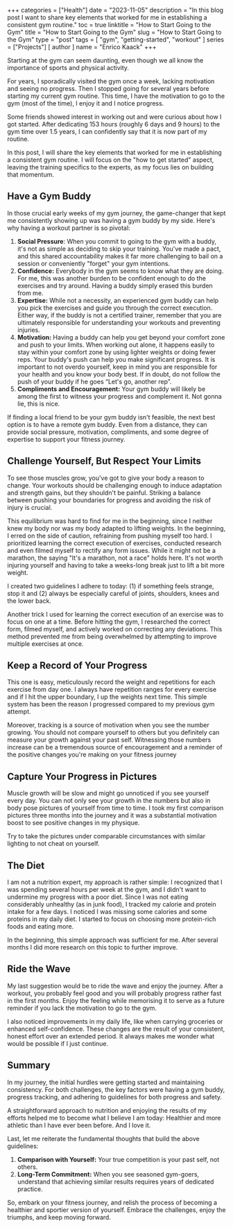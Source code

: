 +++
categories = ["Health"]
date = "2023-11-05"
description = "In this blog post I want to share key elements that worked for me in establishing a consistent gym routine."
toc = true
linktitle = "How to Start Going to the Gym"
title = "How to Start Going to the Gym"
slug = "How to Start Going to the Gym"
type = "post"
tags = [
    "gym",
    "getting-started",
    "workout"
]
series = ["Projects"]
[ author ]
  name = "Enrico Kaack"
+++


Starting at the gym can seem daunting, even though we all know the importance of sports and physical activity.

For years, I sporadically visited the gym once a week, lacking motivation and seeing no progress. Then I stopped going for several years before starting my current gym routine. This time, I have the motivation to go to the gym (most of the time), I enjoy it and I notice progress.

Some friends showed interest in working out and were curious about how I got started. After dedicating 153 hours (roughly 6 days and 9 hours) to the gym time over 1.5 years, I can confidently say that it is now part of my routine.

In this post, I will share the key elements that worked for me in establishing a consistent gym routine. I will focus on the "how to get started" aspect, leaving the training specifics to the experts, as my focus lies on building that momentum.

## Have a Gym Buddy

In those crucial early weeks of my gym journey, the game-changer that kept me consistently showing up was having a gym buddy by my side. Here's why having a workout partner is so pivotal:

1. **Social Pressure**: When you commit to going to the gym with a buddy, it's not as simple as deciding to skip your training. You've made a pact, and this shared accountability makes it far more challenging to bail on a session or conveniently "forget" your gym intentions.
2. **Confidence:** Everybody in the gym seems to know what they are doing. For me, this was another burden to be confident enough to do the exercises and try around. Having a buddy simply erased this burden from me.
3. **Expertise:** While not a necessity, an experienced gym buddy can help you pick the exercises and guide you through the correct execution. Either way, if the buddy is not a certified trainer, remember that you are ultimately responsible for understanding your workouts and preventing injuries.
4. **Motivation:** Having a buddy can help you get beyond your comfort zone and push to your limits. When working out alone, it happens easily to stay within your comfort zone by using lighter weights or doing fewer reps. Your buddy's push can help you make significant progress. It is important to not overdo yourself, keep in mind you are responsible for your health and you know your body best. If in doubt, do not follow the push of your buddy if he goes “Let's go, another rep”.
5. **Compliments and Encouragement:** Your gym buddy will likely be among the first to witness your progress and complement it. Not gonna lie, this is nice.

If finding a local friend to be your gym buddy isn't feasible, the next best option is to have a remote gym buddy. Even from a distance, they can provide social pressure, motivation, compliments, and some degree of expertise to support your fitness journey.

## Challenge Yourself, But Respect Your Limits

To see those muscles grow, you've got to give your body a reason to change. Your workouts should be challenging enough to induce adaptation and strength gains, but they shouldn't be painful. Striking a balance between pushing your boundaries for progress and avoiding the risk of injury is crucial.

This equilibrium was hard to find for me in the beginning, since I neither knew my body nor was my body adapted to lifting weights. In the beginning, I erred on the side of caution, refraining from pushing myself too hard. I prioritized learning the correct execution of exercises, conducted research and even filmed myself to rectify any form issues. While it might not be a marathon, the saying "It's a marathon, not a race" holds here. It's not worth injuring yourself and having to take a weeks-long break just to lift a bit more weight.

I created two guidelines I adhere to today: (1) if something feels strange, stop it and (2) always be especially careful of joints, shoulders, knees and the lower back.

Another trick I used for learning the correct execution of an exercise was to focus on one at a time. Before hitting the gym, I researched the correct form, filmed myself, and actively worked on correcting any deviations. This method prevented me from being overwhelmed by attempting to improve multiple exercises at once.

## Keep a Record of Your Progress

This one is easy, meticulously record the weight and repetitions for each exercise from day one. I always have repetition ranges for every exercise and if I hit the upper boundary, I up the weights next time. This simple system has been the reason I progressed compared to my previous gym attempt.

Moreover, tracking is a source of motivation when you see the number growing. You should not compare yourself to others but you definitely can measure your growth against your past self. Witnessing those numbers increase can be a tremendous source of encouragement and a reminder of the positive changes you're making on your fitness journey

## Capture Your Progress in Pictures

Muscle growth will be slow and might go unnoticed if you see yourself every day. You can not only see your growth in the numbers but also in body pose pictures of yourself from time to time. I took my first comparison pictures three months into the journey and it was a substantial motivation boost to see positive changes in my physique.

Try to take the pictures under comparable circumstances with similar lighting to not cheat on yourself.

## The Diet

I am not a nutrition expert, my approach is rather simple: I recognized that I was spending several hours per week at the gym, and I didn't want to undermine my progress with a poor diet. Since I was not eating considerably unhealthy (as in junk food), I tracked my calorie and protein intake for a few days. I noticed I was missing some calories and some proteins in my daily diet. I started to focus on choosing more protein-rich foods and eating more.

In the beginning, this simple approach was sufficient for me. After several months I did more research on this topic to further improve.

## Ride the Wave

My last suggestion would be to ride the wave and enjoy the journey. After a workout, you probably feel good and you will probably progress rather fast in the first months. Enjoy the feeling while memorising it to serve as a future reminder if you lack the motivation to go to the gym.

I also noticed improvements in my daily life, like when carrying groceries or enhanced self-confidence. These changes are the result of your consistent, honest effort over an extended period. It always makes me wonder what would be possible if I just continue.

## Summary

In my journey, the initial hurdles were getting started and maintaining consistency. For both challenges, the key factors were having a gym buddy, progress tracking, and adhering to guidelines for both progress and safety.

A straightforward approach to nutrition and enjoying the results of my efforts helped me to become what I believe I am today: Healthier and more athletic than I have ever been before. And I love it.

Last, let me reiterate the fundamental thoughts that build the above guidelines:

1. **Comparison with Yourself:** Your true competition is your past self, not others.
2. **Long-Term Commitment:** When you see seasoned gym-goers, understand that achieving similar results requires years of dedicated practice.

So, embark on your fitness journey, and relish the process of becoming a healthier and sportier version of yourself. Embrace the challenges, enjoy the triumphs, and keep moving forward.